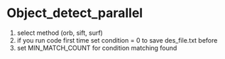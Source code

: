 # Object_detect_parallel
 
 1. select method (orb, sift, surf)
 2. if you run code first time set condition = 0 to save des_file.txt before
 3. set MIN_MATCH_COUNT for condition matching found
